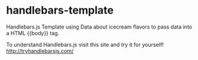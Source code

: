 # handlebars-template
Handlebars.js Template using Data about icecream flavors to pass data into a HTML {{body}} tag.

To understand Handlebars.js visit this site and try it for yourself! <a href="http://tryhandlebarsjs.com/"> http://tryhandlebarsjs.com/</a>
